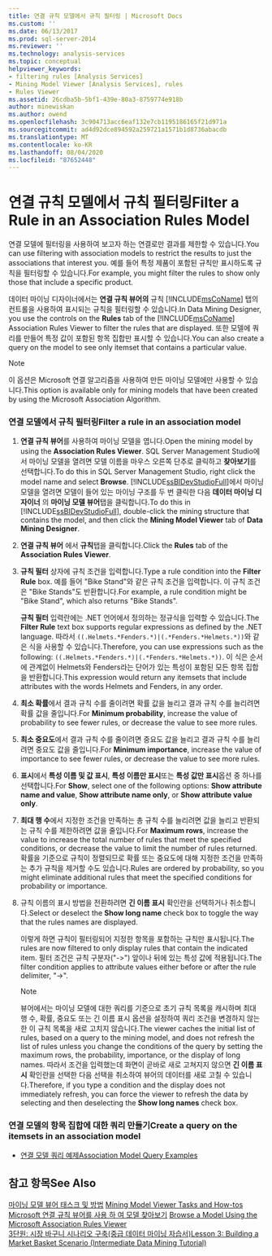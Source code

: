 ```yaml
---
title: 연결 규칙 모델에서 규칙 필터링 | Microsoft Docs
ms.custom: ''
ms.date: 06/13/2017
ms.prod: sql-server-2014
ms.reviewer: ''
ms.technology: analysis-services
ms.topic: conceptual
helpviewer_keywords:
- filtering rules [Analysis Services]
- Mining Model Viewer [Analysis Services], rules
- Rules Viewer
ms.assetid: 26cdba5b-5bf1-439e-80a3-8759774e918b
author: minewiskan
ms.author: owend
ms.openlocfilehash: 3c904713acc6eaf132e7cb1195186165f21d971a
ms.sourcegitcommit: ad4d92dce894592a259721a1571b1d8736abacdb
ms.translationtype: MT
ms.contentlocale: ko-KR
ms.lasthandoff: 08/04/2020
ms.locfileid: "87652448"
---
```

# <a name="filter-a-rule-in-an-association-rules-model"></a><span data-ttu-id="d3499-102">연결 규칙 모델에서 규칙 필터링</span><span class="sxs-lookup"><span data-stu-id="d3499-102">Filter a Rule in an Association Rules Model</span></span>
  <span data-ttu-id="d3499-103">연결 모델에 필터링을 사용하여 보고자 하는 연결로만 결과를 제한할 수 있습니다.</span><span class="sxs-lookup"><span data-stu-id="d3499-103">You can use filtering with association models to restrict the results to just the associations that interest you.</span></span> <span data-ttu-id="d3499-104">예를 들어 특정 제품이 포함된 규칙만 표시하도록 규칙을 필터링할 수 있습니다.</span><span class="sxs-lookup"><span data-stu-id="d3499-104">For example, you might filter the rules to show only those that include a specific product.</span></span>  
  
 <span data-ttu-id="d3499-105">데이터 마이닝 디자이너에서는 **연결 규칙 뷰어의** 규칙 [!INCLUDE[msCoName](../../includes/msconame-md.md)] 탭의 컨트롤을 사용하여 표시되는 규칙을 필터링할 수 있습니다.</span><span class="sxs-lookup"><span data-stu-id="d3499-105">In Data Mining Designer, you use the controls on the **Rules** tab of the [!INCLUDE[msCoName](../../includes/msconame-md.md)] Association Rules Viewer to filter the rules that are displayed.</span></span>  <span data-ttu-id="d3499-106">또한 모델에 쿼리를 만들어 특정 값이 포함된 항목 집합만 표시할 수 있습니다.</span><span class="sxs-lookup"><span data-stu-id="d3499-106">You can also create a query on the model to see only itemset that contains a particular value.</span></span>  
  
> [!NOTE]  
>  <span data-ttu-id="d3499-107">이 옵션은 Microsoft 연결 알고리즘을 사용하여 만든 마이닝 모델에만 사용할 수 있습니다.</span><span class="sxs-lookup"><span data-stu-id="d3499-107">This option is available only for mining models that have been created by using the Microsoft Association Algorithm.</span></span>  
  
### <a name="filter-a-rule-in-an-association-model"></a><span data-ttu-id="d3499-108">연결 모델에서 규칙 필터링</span><span class="sxs-lookup"><span data-stu-id="d3499-108">Filter a rule in an association model</span></span>  
  
1.  <span data-ttu-id="d3499-109">**연결 규칙 뷰어**를 사용하여 마이닝 모델을 엽니다.</span><span class="sxs-lookup"><span data-stu-id="d3499-109">Open the mining model by using the **Association Rules Viewer**.</span></span> <span data-ttu-id="d3499-110">SQL Server Management Studio에서 마이닝 모델을 열려면 모델 이름을 마우스 오른쪽 단추로 클릭하고 **찾아보기**를 선택합니다.</span><span class="sxs-lookup"><span data-stu-id="d3499-110">To do this in SQL Server Management Studio, right click the model name and select **Browse**.</span></span> <span data-ttu-id="d3499-111">[!INCLUDE[ssBIDevStudioFull](../../includes/ssbidevstudiofull-md.md)]에서 마이닝 모델을 열려면 모델이 들어 있는 마이닝 구조를 두 번 클릭한 다음 **데이터 마이닝 디자이너** 의 **마이닝 모델 뷰어**탭을 클릭합니다.</span><span class="sxs-lookup"><span data-stu-id="d3499-111">To do this in [!INCLUDE[ssBIDevStudioFull](../../includes/ssbidevstudiofull-md.md)], double-click the mining structure that contains the model, and then click the **Mining Model Viewer** tab of **Data Mining Designer**.</span></span>  
  
2.  <span data-ttu-id="d3499-112">**연결 규칙 뷰어** 에서 **규칙**탭을 클릭합니다.</span><span class="sxs-lookup"><span data-stu-id="d3499-112">Click the **Rules** tab of the **Association Rules Viewer**.</span></span>  
  
3.  <span data-ttu-id="d3499-113">**규칙 필터** 상자에 규칙 조건을 입력합니다.</span><span class="sxs-lookup"><span data-stu-id="d3499-113">Type a rule condition into the **Filter Rule** box.</span></span> <span data-ttu-id="d3499-114">예를 들어 "Bike Stand"와 같은 규칙 조건을 입력합니다. 이 규칙 조건은 "Bike Stands"도 반환합니다.</span><span class="sxs-lookup"><span data-stu-id="d3499-114">For example, a rule condition might be "Bike Stand", which also returns "Bike Stands".</span></span>  
  
     <span data-ttu-id="d3499-115">**규칙 필터** 입력란에는 .NET 언어에서 정의하는 정규식을 입력할 수 있습니다.</span><span class="sxs-lookup"><span data-stu-id="d3499-115">The **Filter Rule** text box supports regular expressions as defined by the .NET language.</span></span> <span data-ttu-id="d3499-116">따라서 `((.Helmets.*Fenders.*)|(.*Fenders.*Helmets.*))`와 같은 식을 사용할 수 있습니다.</span><span class="sxs-lookup"><span data-stu-id="d3499-116">Therefore, you can use expressions such as the following: `((.Helmets.*Fenders.*)|(.*Fenders.*Helmets.*))`.</span></span> <span data-ttu-id="d3499-117">이 식은 순서에 관계없이 Helmets와 Fenders라는 단어가 있는 특성이 포함된 모든 항목 집합을 반환합니다.</span><span class="sxs-lookup"><span data-stu-id="d3499-117">This expression would return any itemsets that include attributes with the words Helmets and Fenders, in any order.</span></span>  
  
4.  <span data-ttu-id="d3499-118">**최소 확률**에서 결과 규칙 수를 줄이려면 확률 값을 늘리고 결과 규칙 수를 늘리려면 확률 값을 줄입니다.</span><span class="sxs-lookup"><span data-stu-id="d3499-118">For **Minimum probability**, increase the value of probability to see fewer rules, or decrease the value to see more rules.</span></span>  
  
5.  <span data-ttu-id="d3499-119">**최소 중요도**에서 결과 규칙 수를 줄이려면 중요도 값을 늘리고 결과 규칙 수를 늘리려면 중요도 값을 줄입니다.</span><span class="sxs-lookup"><span data-stu-id="d3499-119">For **Minimum importance**, increase the value of importance to see fewer rules, or decrease the value to see more rules.</span></span>  
  
6.  <span data-ttu-id="d3499-120">**표시**에서 **특성 이름 및 값 표시**, **특성 이름만 표시**또는 **특성 값만 표시**옵션 중 하나를 선택합니다.</span><span class="sxs-lookup"><span data-stu-id="d3499-120">For **Show**, select one of the following options: **Show attribute name and value**, **Show attribute name only**, or **Show attribute value only**.</span></span>  
  
7.  <span data-ttu-id="d3499-121">**최대 행 수**에서 지정한 조건을 만족하는 총 규칙 수를 늘리려면 값을 늘리고 반환되는 규칙 수를 제한하려면 값을 줄입니다.</span><span class="sxs-lookup"><span data-stu-id="d3499-121">For **Maximum rows**, increase the value to increase the total number of rules that meet the specified conditions, or decrease the value to limit the number of rules returned.</span></span> <span data-ttu-id="d3499-122">확률을 기준으로 규칙이 정렬되므로 확률 또는 중요도에 대해 지정한 조건을 만족하는 추가 규칙을 제거할 수도 있습니다.</span><span class="sxs-lookup"><span data-stu-id="d3499-122">Rules are ordered by probability, so you might eliminate additional rules that meet the specified conditions for probability or importance.</span></span>  
  
8.  <span data-ttu-id="d3499-123">규칙 이름의 표시 방법을 전환하려면 **긴 이름 표시** 확인란을 선택하거나 취소합니다.</span><span class="sxs-lookup"><span data-stu-id="d3499-123">Select or deselect the **Show long name** check box to toggle the way that the rules names are displayed.</span></span>  
  
     <span data-ttu-id="d3499-124">이렇게 하면 규칙이 필터링되어 지정한 항목을 포함하는 규칙만 표시됩니다.</span><span class="sxs-lookup"><span data-stu-id="d3499-124">The rules are now filtered to only display rules that contain the indicated item.</span></span> <span data-ttu-id="d3499-125">필터 조건은 규칙 구분자("->") 앞이나 뒤에 있는 특성 값에 적용됩니다.</span><span class="sxs-lookup"><span data-stu-id="d3499-125">The filter condition applies to attribute values either before or after the rule delimiter, "->".</span></span>  
  
    > [!NOTE]  
    >  <span data-ttu-id="d3499-126">뷰어에서는 마이닝 모델에 대한 쿼리를 기준으로 초기 규칙 목록을 캐시하며 최대 행 수, 확률, 중요도 또는 긴 이름 표시 옵션을 설정하여 쿼리 조건을 변경하지 않는 한 이 규칙 목록을 새로 고치지 않습니다.</span><span class="sxs-lookup"><span data-stu-id="d3499-126">The viewer caches the initial list of rules, based on a query to the mining model, and does not refresh the list of rules unless you change the conditions of the query by setting the maximum rows, the probability, importance, or the display of long names.</span></span> <span data-ttu-id="d3499-127">따라서 조건을 입력했는데 화면이 곧바로 새로 고쳐지지 않으면 **긴 이름 표시** 확인란을 선택한 다음 선택을 취소하여 뷰어의 데이터를 새로 고칠 수 있습니다.</span><span class="sxs-lookup"><span data-stu-id="d3499-127">Therefore, if you type a condition and the display does not immediately refresh, you can force the viewer to refresh the data by selecting and then deselecting the **Show long names** check box.</span></span>  
  
### <a name="create-a-query-on-the-itemsets-in-an-association-model"></a><span data-ttu-id="d3499-128">연결 모델의 항목 집합에 대한 쿼리 만들기</span><span class="sxs-lookup"><span data-stu-id="d3499-128">Create a query on the itemsets in an association model</span></span>  
  
-   [<span data-ttu-id="d3499-129">연결 모델 쿼리 예제</span><span class="sxs-lookup"><span data-stu-id="d3499-129">Association Model Query Examples</span></span>](association-model-query-examples.md)  
  
## <a name="see-also"></a><span data-ttu-id="d3499-130">참고 항목</span><span class="sxs-lookup"><span data-stu-id="d3499-130">See Also</span></span>  
 <span data-ttu-id="d3499-131">[마이닝 모델 뷰어 태스크 및 방법](mining-model-viewer-tasks-and-how-tos.md) </span><span class="sxs-lookup"><span data-stu-id="d3499-131">[Mining Model Viewer Tasks and How-tos](mining-model-viewer-tasks-and-how-tos.md) </span></span>  
 <span data-ttu-id="d3499-132">[Microsoft 연결 규칙 뷰어를 사용 하 여 모델 찾아보기](browse-a-model-using-the-microsoft-association-rules-viewer.md) </span><span class="sxs-lookup"><span data-stu-id="d3499-132">[Browse a Model Using the Microsoft Association Rules Viewer](browse-a-model-using-the-microsoft-association-rules-viewer.md) </span></span>  
 [<span data-ttu-id="d3499-133">3단원: 시장 바구니 시나리오 구축&#40;중급 데이터 마이닝 자습서&#41;</span><span class="sxs-lookup"><span data-stu-id="d3499-133">Lesson 3: Building a Market Basket Scenario &#40;Intermediate Data Mining Tutorial&#41;</span></span>](../../tutorials/lesson-3-building-a-market-basket-scenario-intermediate-data-mining-tutorial.md)  
  
  
